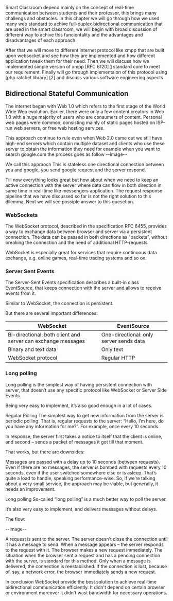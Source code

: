 Smart Classroom depend mainly on the concept of real-time communication between students and their professor, this brings 
many challengs and obstacles. 
In this chapter we will go through how we used many web standard to achive full-duplex bidirectional communication that 
are used in the smart classroom, we will begin with broad discussion of different way to achive this funciontality
and the advantages and disadvantages of each approach. 

After that we will move to different internet
protocol like xmpp that are built upon websocket and see how they are implemented
and how different application tweak them for their need. Then we will
discuss how we implemented simple version of xmpp [RFC 6120] [1] 
standard core to meet our requirement. Finally will go through 
implementaion of this protocol using [php ratchet library] [2] 
and discuss various software engineering aspects.

## Bidirectional Stateful Communication
The internet began with Web 1.0  which refers to the first stage of the World Wide Web evolution. Earlier, there were only a few content creators in Web 1.0 with a huge majority of users who are consumers of content. Personal web pages were common, consisting mainly of static pages hosted on ISP-run web servers, or free web hosting services.

This approach continue to rule even when Web 2.0 came out we still
have high-end servers which contain multiple dataset and clients 
who use these server to obtain the information they need for example
when you want to search google.com the process goes as follow
--image--

We call this appraoch 
This is stateless one directional connection between you
and google, you send google request and the server respond.

Till now everything looks great but how about when we need to keep 
an active connection with the server where data can flow in both direction 
in same time in real-time like messengers application. The request response pipeline that we have
discussed so far is not the right solution to this dilemma, Next we will
see possiple answer to this quesetion.

### WebSockets
The WebSocket protocol, described in the specification RFC 6455, provides a way to exchange data between browser and server via a persistent connection. The data can be passed in both directions as “packets”, without breaking the connection and the need of additional HTTP-requests.

WebSocket is especially great for services that require continuous data exchange, e.g. online games, real-time trading systems and so on.

### Server Sent Events
The Server-Sent Events specification describes a built-in class EventSource, that keeps connection with the server and allows to receive events from it.

Similar to WebSocket, the connection is persistent.

But there are several important differences:

| WebSocket                                                    | EventSource                              |
|--------------------------------------------------------------|------------------------------------------|
| Bi-directional: both client and server can exchange messages | 	One-directional: only server sends data |
| Binary and text data	                                        | Only text                                |
| WebSocket protocol	                                          | Regular HTTP                             |

### Long polling
Long polling is the simplest way of having persistent connection with server, that doesn’t use any specific protocol like WebSocket or Server Side Events.

Being very easy to implement, it’s also good enough in a lot of cases.

Regular Polling
The simplest way to get new information from the server is periodic polling. That is, regular requests to the server: “Hello, I’m here, do you have any information for me?”. For example, once every 10 seconds.

In response, the server first takes a notice to itself that the client is online, and second – sends a packet of messages it got till that moment.

That works, but there are downsides:

Messages are passed with a delay up to 10 seconds (between requests).
Even if there are no messages, the server is bombed with requests every 10 seconds, even if the user switched somewhere else or is asleep. That’s quite a load to handle, speaking performance-wise.
So, if we’re talking about a very small service, the approach may be viable, but generally, it needs an improvement.

Long polling
So-called “long polling” is a much better way to poll the server.

It’s also very easy to implement, and delivers messages without delays.

The flow:

--image--


A request is sent to the server.
The server doesn’t close the connection until it has a message to send.
When a message appears – the server responds to the request with it.
The browser makes a new request immediately.
The situation when the browser sent a request and has a pending connection with the server, is standard for this method. Only when a message is delivered, the connection is reestablished.
If the connection is lost, because of, say, a network error, the browser immediately sends a new request.

In conclusion WebSocket provide the best solution to achieve real-time
bidirectional communication efficiently. It didn't depend on certain
browser or environment moreover it didn't wast bandwidth for 
necessary operations.














[1]: https://xmpp.org/rfcs/rfc6120.html
